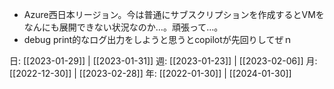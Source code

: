 - Azure西日本リージョン。今は普通にサブスクリプションを作成するとVMをなんにも展開できない状況なのか…。頑張って…。
- debug print的なログ出力をしようと思うとcopilotが先回りしてぜｎ

日: [[2023-01-29]] | [[2023-01-31]]
週: [[2023-01-23]] | [[2023-02-06]]
月: [[2022-12-30]] | [[2023-02-28]]
年: [[2022-01-30]] | [[2024-01-30]]